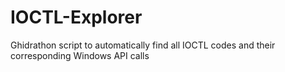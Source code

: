 # IOCTL-Explorer
Ghidrathon script to automatically find all IOCTL codes and their corresponding Windows API calls
